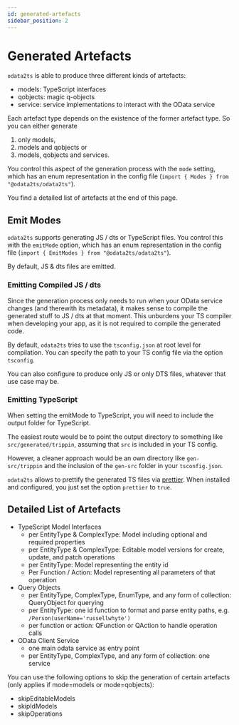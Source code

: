 ```yaml
---
id: generated-artefacts
sidebar_position: 2
---
```


# Generated Artefacts

`odata2ts` is able to produce three different kinds of artefacts:

- models: TypeScript interfaces
- qobjects: magic q-objects
- service: service implementations to interact with the OData service

Each artefact type depends on the existence of the former artefact type.
So you can either generate

1. only models,
2. models and qobjects or
3. models, qobjects and services.

You control this aspect of the generation process with the `mode` setting,
which has an enum representation in the config file (`import { Modes } from "@odata2ts/odata2ts"`).

You find a detailed list of artefacts at the end of this page.

## Emit Modes

`odata2ts` supports generating JS / dts or TypeScript files. You control this with the `emitMode` option,
which has an enum representation in the config file (`import { EmitModes } from "@odata2ts/odata2ts"`).

By default, JS & dts files are emitted.

### Emitting Compiled JS / dts

Since the generation process only needs to run when your OData service changes (and therewith
its metadata), it makes sense to compile the generated stuff to JS / dts at that moment.
This unburdens your TS compiler when developing your app, as it is not required to compile
the generated code.

By default, `odata2ts` tries to use the `tsconfig.json` at root level for compilation.
You can specify the path to your TS config file via the option `tsconfig`.

You can also configure to produce only JS or only DTS files, whatever that use case may be.

### Emitting TypeScript

When setting the emitMode to TypeScript, you will need to include the output folder for TypeScript.

The easiest route would be to point the output directory to something like `src/generated/trippin`,
assuming that `src` is included in your TS config.

However, a cleaner approach would be an own directory like `gen-src/trippin` and the inclusion
of the `gen-src` folder in your `tsconfig.json`.

`odata2ts` allows to prettify the generated TS files via [prettier](https://prettier.io/).
When installed and configured, you just set the option `prettier` to `true`.

## Detailed List of Artefacts

- TypeScript Model Interfaces
  - per EntityType & ComplexType: Model including optional and required properties
  - per EntityType & ComplexType: Editable model versions for create, update, and patch operations
  - per EntityType: Model representing the entity id
  - Per Function / Action: Model representing all parameters of that operation
- Query Objects
  - per EntityType, ComplexType, EnumType, and any form of collection: QueryObject for querying
  - per EntityType: one id function to format and parse entity paths, e.g. `/Person(userName='russellwhyte')`
  - per function or action: QFunction or QAction to handle operation calls
- OData Client Service
  - one main odata service as entry point
  - per EntityType, ComplexType, and any form of collection: one service

You can use the following options to skip the generation of certain artefacts
(only applies if mode=models or mode=qobjects):

- skipEditableModels
- skipIdModels
- skipOperations
